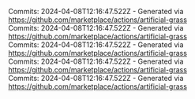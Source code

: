 Commits: 2024-04-08T12:16:47.522Z - Generated via https://github.com/marketplace/actions/artificial-grass
<br>
Commits: 2024-04-08T12:16:47.522Z - Generated via https://github.com/marketplace/actions/artificial-grass
<br>
Commits: 2024-04-08T12:16:47.522Z - Generated via https://github.com/marketplace/actions/artificial-grass
<br>
Commits: 2024-04-08T12:16:47.522Z - Generated via https://github.com/marketplace/actions/artificial-grass
<br>
Commits: 2024-04-08T12:16:47.522Z - Generated via https://github.com/marketplace/actions/artificial-grass
<br>
